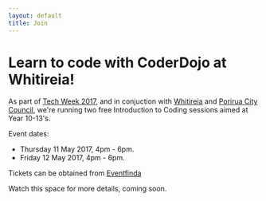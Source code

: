 ```yaml
---
layout: default
title: Join
---
```


# Learn to code with CoderDojo at Whitireia!  
As part of [Tech Week 2017](http://techweek.co.nz/), and in conjuction with [Whitireia](http://www.whitireia.ac.nz/Pages/home.aspx) and [Porirua City Council](http://pcc.govt.nz/), we're running two free Introduction to Coding sessions aimed at Year 10-13's.

Event dates:

- Thursday 11 May 2017, 4pm - 6pm.
- Friday 12 May 2017, 4pm - 6pm.

Tickets can be obtained from [Eventfinda](https://www.eventfinda.co.nz/2017/introduction-to-coding-with-coderdojo-at-whitireia/porirua-mana)

Watch this space for more details, coming soon.
